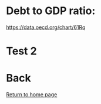 # Debt to GDP ratio: 
https://data.oecd.org/chart/61Rq

# Test 2
<div class="flourish-embed flourish-chart" data-src="visualisation/3191652" data-url="https://flo.uri.sh/visualisation/3191652/embed"><script src="https://public.flourish.studio/resources/embed.js"></script></div>

# Back
[Return to home page](readme.md)
